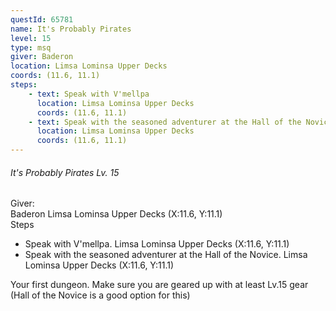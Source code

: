 ```yaml
---
questId: 65781
name: It's Probably Pirates
level: 15
type: msq
giver: Baderon
location: Limsa Lominsa Upper Decks
coords: (11.6, 11.1)
steps:
    - text: Speak with V'mellpa
      location: Limsa Lominsa Upper Decks
      coords: (11.6, 11.1)
    - text: Speak with the seasoned adventurer at the Hall of the Novice.
      location: Limsa Lominsa Upper Decks
      coords: (11.6, 11.1)
---
```


<div class="card">
    <div class="card-content">
        <div class="content">
            <h6 class="subtitle is-6">
            <span class="icon-text">
                <span class="icon"><i class="quest-msq"></i></span>
                <span>It's Probably Pirates</span> 
                <span class="level">Lv. 15</span>
            </span>
            </h6>
            <div class="info-row">
                <span class="field">Giver:</span>
                <span class="value">
                    <div class="npc">
                        <span class="name">Baderon</span>
                        <span class="location">Limsa Lominsa Upper Decks (X:11.6, Y:11.1)</span>
                    </div>
                </span>
            </div>
            <div class="info-row">
                <span class="field">Steps</span>
                <span class="value">
                    <ul>
                        <li>
                            <div class="npc">
                                <span class="name">Speak with V'mellpa.</span>
                                <span class="location">Limsa Lominsa Upper Decks (X:11.6, Y:11.1)</span>
                            </div>
                        </li>
                        <li>
                            <div class="npc">
                                <span class="name">Speak with the seasoned adventurer at the Hall of the Novice. </span>
                                <span class="location">Limsa Lominsa Upper Decks (X:11.6, Y:11.1)</span>
                            </div>
                        </li>
                    </ul>
                </span>
            </div>
        </div>
    </div>
</div>

Your first dungeon. Make sure you are geared up with at least Lv.15 gear (Hall of the Novice is a good option for this)
